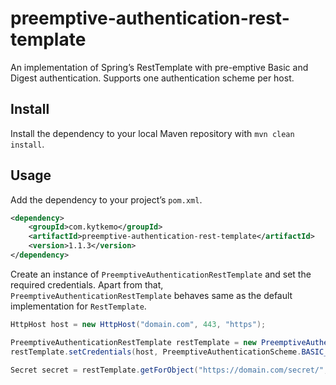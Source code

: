 preemptive-authentication-rest-template
=======================================

An implementation of Spring’s RestTemplate with pre-emptive Basic and Digest authentication. Supports one authentication scheme per host.

## Install

Install the dependency to your local Maven repository with `mvn clean install`.

## Usage

Add the dependency to your project’s `pom.xml`.

```xml
<dependency>
    <groupId>com.kytkemo</groupId>
    <artifactId>preemptive-authentication-rest-template</artifactId>
    <version>1.1.3</version>
</dependency>
```

Create an instance of `PreemptiveAuthenticationRestTemplate` and set the required credentials. Apart from that, `PreemptiveAuthenticationRestTemplate` behaves same as the default implementation for `RestTemplate`.

```java
HttpHost host = new HttpHost("domain.com", 443, "https");

PreemptiveAuthenticationRestTemplate restTemplate = new PreemptiveAuthenticationRestTemplate();
restTemplate.setCredentials(host, PreemptiveAuthenticationScheme.BASIC_AUTHENTICATION, "username", "password");

Secret secret = restTemplate.getForObject("https://domain.com/secret/", Secret.class);
```
